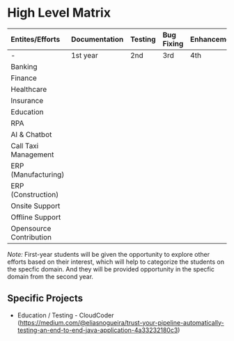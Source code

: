 # High Level Matrix

| Entites/Efforts         | Documentation | Testing | Bug Fixing | Enhancement |
|:------------------------|:--------------|:--------|:-----------|:------------|
|    -                    |  1st year     | 2nd     | 3rd        | 4th         |
| Banking                 |               |         |            |             |
| Finance                 |               |         |            |             |
| Healthcare              |               |         |            |             |
| Insurance               |               |         |            |             |
| Education               |               |         |            |             | 
| RPA                     |               |         |            |             |
| AI & Chatbot            |               |         |            |             |
| Call Taxi Management    |               |         |            |             |
| ERP (Manufacturing)     |               |         |            |             |
| ERP (Construction)      |               |         |            |             |
| Onsite Support          |               |         |            |             |
| Offline Support         |               |         |            |             |
| Opensource Contribution |               |         |            |             |

*Note:* First-year students will be given the opportunity to explore other efforts based on their interest, which will help to categorize the students on the specfic domain. And they will be provided opportunity in the specfic domain from the second year.

## Specific Projects

- Education / Testing - CloudCoder (https://medium.com/@eliasnogueira/trust-your-pipeline-automatically-testing-an-end-to-end-java-application-4a33232180c3) 
